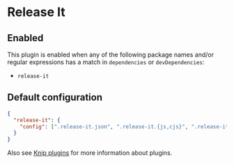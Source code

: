 # Release It

## Enabled

This plugin is enabled when any of the following package names and/or regular expressions has a match in `dependencies`
or `devDependencies`:

- `release-it`

## Default configuration

```json
{
  "release-it": {
    "config": [".release-it.json", ".release-it.{js,cjs}", ".release-it.{yml,yaml}", "package.json"]
  }
}
```

Also see [Knip plugins][1] for more information about plugins.

[1]: https://github.com/webpro/knip/blob/main/README.md#plugins
